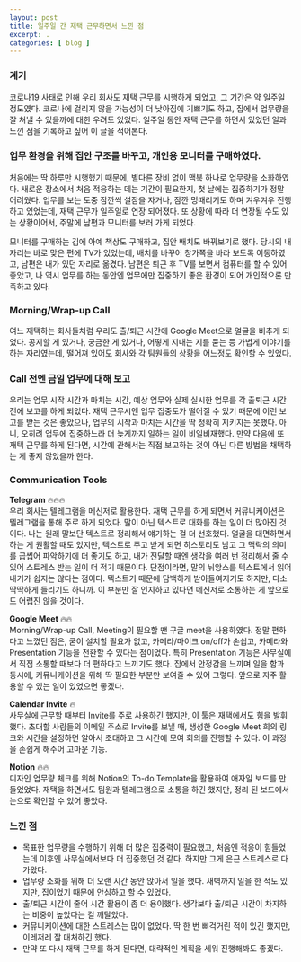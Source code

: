 ```yaml
---
layout: post
title: 일주일 간 재택 근무하면서 느낀 점
excerpt: .
categories: [ blog ]
---
```


### 계기
코로나19 사태로 인해 우리 회사도 재택 근무를 시행하게 되었고, 그 기간은 약 일주일 정도였다.
코로나에 걸리지 않을 가능성이 더 낮아짐에 기쁘기도 하고, 집에서 업무량을 잘 쳐낼 수 있을까에 대한 우려도 있었다.
일주일 동안 재택 근무를 하면서 있었던 일과 느낀 점을 기록하고 싶어 이 글을 적어본다.

### 업무 환경을 위해 집안 구조를 바꾸고, 개인용 모니터를 구매하였다.
처음에는 딱 하루만 시행했기 때문에, 별다른 장비 없이 맥북 하나로 업무량을 소화하였다.
새로운 장소에서 처음 적응하는 데는 기간이 필요한지, 첫 날에는 집중하기가 정말 어려웠다.
업무를 보는 도중 잠깐씩 설잠을 자거나, 잠깐 멍때리기도 하며 겨우겨우 진행하고 있었는데, 재택 근무가 일주일로 연장 되어졌다.
또 상황에 따라 더 연장될 수도 있는 상황이어서, 주말에 남편과 모니터를 보러 가게 되었다.

모니터를 구매하는 김에 아예 책상도 구매하고, 집안 배치도 바꿔보기로 했다.
당시의 내 자리는 바로 맞은 편에 TV가 있었는데, 배치를 바꾸어 창가쪽을 바라 보도록 이동하였고, 남편은 내가 있던 자리로 옮겼다.
남편은 퇴근 후 TV를 보면서 컴퓨터를 할 수 있어 좋았고, 나 역시 업무를 하는 동안엔 업무에만 집중하기 좋은 환경이 되어 개인적으론 만족하고 있다.

### Morning/Wrap-up Call
여느 재택하는 회사들처럼 우리도 출/퇴근 시간에 Google Meet으로 얼굴을 비추게 되었다. 공지할 게 있거나, 궁금한 게 있거나, 어떻게 지내는 지를 묻는 등 가볍게 이야기를 하는 자리였는데, 떨어져 있어도 회사와 각 팀원들의 상황을 어느정도 확인할 수 있었다.

### Call 전엔 금일 업무에 대해 보고
우리는 업무 시작 시간과 마치는 시간, 예상 업무와 실제 실시한 업무를 각 출퇴근 시간 전에 보고를 하게 되었다.
재택 근무시엔 업무 집중도가 떨어질 수 있기 때문에 이런 보고를 받는 것은 좋았으나, 업무의 시작과 마치는 시간을 딱 정확히 지키지는 못했다. 아니, 오히려 업무에 집중하느라 더 늦게까지 일하는 일이 비일비재했다. 만약 다음에 또 재택 근무를 하게 된다면, 시간에 관해서는 직접 보고하는 것이 아닌 다른 방법을 채택하는 게 좋지 않았을까 한다.

### Communication Tools
**Telegram** 🔥🔥🔥<br />
우리 회사는 텔레그램을 메신저로 활용한다. 재택 근무를 하게 되면서 커뮤니케이션은 텔레그램을 통해 주로 하게 되었다. 말이 아닌 텍스트로 대화를 하는 일이 더 많아진 것이다. 나는 원래 말보단 텍스트로 정리해서 얘기하는 걸 더 선호했다. 얼굴을 대면하면서 하는 게 원활할 때도 있지만, 텍스트로 주고 받게 되면 히스토리도 남고 그 맥락의 의미를 곱씹어 파악하기에 더 좋기도 하고, 내가 전달할 때엔 생각을 여러 번 정리해서 줄 수 있어 스트레스 받는 일이 더 적기 때문이다. 단점이라면, 말의 뉘앙스를 텍스트에서 읽어내기가 쉽지는 않다는 점이다. 텍스트기 때문에 담백하게 받아들여지기도 하지만, 다소 딱딱하게 들리기도 하니까. 이 부분만 잘 인지하고 있다면 메신저로 소통하는 게 앞으로도 어렵진 않을 것이다.

**Google Meet** 🔥🔥<br />
Morning/Wrap-up Call, Meeting이 필요할 땐 구글 meet을 사용하였다. 정말 편하다고 느꼈던 점은, 굳이 설치할 필요가 없고, 카메라/마이크 on/off가 손쉽고, 카메라와 Presentation 기능을 전환할 수 있다는 점이었다. 특히 Presentation 기능은 사무실에서 직접 소통할 때보다 더 편하다고 느끼기도 했다. 집에서 안정감을 느끼며 일을 함과 동시에, 커뮤니케이션을 위해 딱 필요한 부분만 보여줄 수 있어 그렇다. 앞으로 자주 활용할 수 있는 일이 있었으면 좋겠다.

**Calendar Invite** 🔥<br />
사무실에 근무할 때부터 Invite를 주로 사용하긴 했지만, 이 툴은 재택에서도 힘을 발휘했다. 초대할 사람들의 이메일 주소로 Invite를 보낼 때, 생성한 Google Meet 회의 링크와 시간을 설정하면 알아서 초대하고 그 시간에 모여 회의를 진행할 수 있다. 이 과정을 손쉽게 해주어 고마운 기능.

**Notion** 🔥🔥<br />
디자인 업무량 체크를 위해 Notion의 To-do Template을 활용하여 애자일 보드를 만들었었다. 재택을 하면서도 팀원과 텔레그램으로 소통을 하긴 했지만, 정리 된 보드에서 눈으로 확인할 수 있어 좋았다.

### 느낀 점
- 목표한 업무량을 수행하기 위해 더 많은 집중력이 필요했고, 처음엔 적응이 힘들었는데 이후엔 사무실에서보다 더 집중했던 것 같다. 하지만 그게 은근 스트레스로 다가왔다.
- 업무량 소화를 위해 더 오랜 시간 동안 앉아서 일을 했다. 새벽까지 일을 한 적도 있지만, 집이었기 때문에 안심하고 할 수 있었다.
- 출/퇴근 시간이 줄어 시간 활용이 좀 더 용이했다. 생각보다 출/퇴근 시간이 차지하는 비중이 높았다는 걸 깨달았다.
- 커뮤니케이션에 대한 스트레스는 많이 없었다. 딱 한 번 삐걱거린 적이 있긴 했지만, 이레저레 잘 대처하긴 했다.
- 만약 또 다시 재택 근무를 하게 된다면, 대략적인 계획을 세워 진행해봐도 좋겠다.
